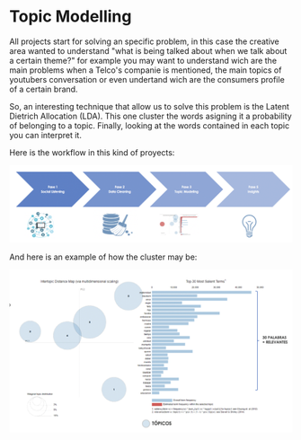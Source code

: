 # Topic Modelling

All projects start for solving an specific problem, in this case the creative area wanted to understand "what is being talked about when we talk about a certain theme?" for example you may want to understand wich are the main problems when a Telco's companie is mentioned, the main topics of youtubers conversation or even undertand wich are the consumers profile of a certain brand.

So, an interesting technique that allow us to solve this problem is the Latent Dietrich Allocation (LDA). This one cluster the words asigning it a probability of belonging to a topic. Finally, looking at the words contained in each topic you can interpret it.

Here is the workflow in this kind of proyects:

![Screenshot](LDA_workflow.png)


And here is an example of how the cluster may be:

![Screenshot](topics.png)
